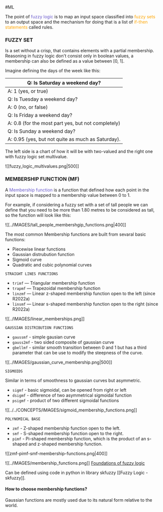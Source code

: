#ML 

The point of <span style="color:SlateBlue;">fuzzy logic</span> is to map an input space classified into <span style="color:orange;">fuzzy sets</span> to an output space and the mechanism for doing that is a list of <span style="color:orange;">if-then statements</span> called rules.

### FUZZY SET 

Is a set without a crisp, that contains elements with a partial membership. 
Reasoning in fuzzy logic don't consist only in boolean values, a membership can also be defined as a value between \[0, 1\]. 

Imagine defining the days of the week like this: 

| Q: Is Saturday a weekend day? |
| ---- |
| A: 1 (yes, or true) |
| Q: Is Tuesday a weekend day? |
| A: 0 (no, or false) |
| Q: Is Friday a weekend day? |
| A: 0.8 (for the most part yes, but not completely) |
| Q: Is Sunday a weekend day? |
| A: 0.95 (yes, but not quite as much as Saturday). |
The left side is a chart of how it will be with two-valued and the right one with fuzzy logic set multivalue. 

![[fuzzy_logic_multivalues.png|500]]

### MEMBERSHIP FUNCTION (MF)

A <span style="color:SlateBlue;">Membership function</span> is a function that defined how each point in the input space is mapped to a membership value between 0 to 1. 

For example, if considering a fuzzy set with a set of tall people we can define that you need to be more than 1.80 metres to be considered as tall, so the function will look like this: 

![[../IMAGES/tall_people_membershgip_functions.png|400]]

The most common Membership functions are built from sevaral basic functions: 

* Piecewise linear functions
* Gaussian distrubution function
* Sigmoid curve
* Quadratic and cubic polynomial curves

`STRAIGHT LINES FUNCTIONS`

* `trimf` — Triangular membership function
* `trapmf` — Trapezoidal membership function
* `linzmf` — Linear z-shaped membership function open to the left (since R2022a)
* `linsmf` — Linear s-shaped membership function open to the right (since R2022a)

![[../IMAGES/linear_memberships.png]]

`GAUSSIAN DISTRIBUTION FUNCTIONS`

* `gaussmf` - simple gausian curve
* `gauss2mf` - two sided composite of gaussian curve
* `gbellmf` - similar smooth transition between 0 and 1 but has a third parameter that can be use to modify the steepness of the curve. 

![[../IMAGES/gaussian_curve_membership.png|500]]

`SIGMOIDS`

Similar in terms of smoothness to gaussian curves but asymmetric. 

* `sigmf` - basic sigmoidal, can be opened from right or left
* `dsigmf` - difference of two asymmetrical sigmoidal function
* `psigmf` - product of two different sigmoidal functions

![[../../CONCEPTS/IMAGES/sigmoid_membership_functions.png]]

`POLYNOMICAL BASE`

- `zmf` - Z-shaped membership function open to the left. 
- `smf` - S-shaped membership function open to the right. 
- `pimf` - Pi-shaped membership function, which is the product of an s-shaped and z-shaped membership function. 


![[zmf-pimf-smf-membership-functions.png|400]]

![[../IMAGES/membership_functions.png]]
[Foundations of fuzzy logic](https://in.mathworks.com/help/fuzzy/foundations-of-fuzzy-logic.html)

Can be defined using code in python in library skfuzzy [[Fuzzy Logic - skfuzzy]]. 
#### How to choose membership functions?

Gaussian functions are mostly used due to its natural form relative to the world. 
